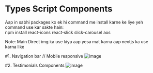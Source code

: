 # Types Script Components

Aap in sabhi packages ko ek hi command me install karne ke liye yeh command use kar sakte hain:  
npm install react-icons react-slick slick-carousel aos

Note: Main Direct img ka use kiya aap yesa mat karna aap nextjs ka use karna like <Image/>

#1. Navigation bar // Mobile responsive
![image](https://github.com/user-attachments/assets/c07d088c-957e-470f-9f18-d258bbbd7bc6)

#2. Testimonials Components
![image](https://github.com/user-attachments/assets/387adf37-54ef-4cb2-880f-2e0450db5396)
